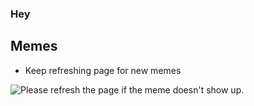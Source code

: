 ### Hey

## Memes 
- Keep refreshing page for new memes 

<img src='https://random-memer.herokuapp.com/' title="Meme" alt="Please refresh the page if the meme doesn't show up.">
